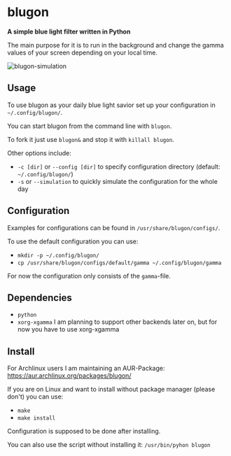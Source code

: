 # blugon
**A simple blue light filter written in Python**

The main purpose for it is to run in the background and change the gamma values of your screen depending on your local time.

![blugon-simulation](https://thumbs.gfycat.com/LeanSnappyGemsbok.webp)

## Usage
To use blugon as your daily blue light savior set up your configuration in `~/.config/blugon/`.

You can start blugon from the command line with `blugon`.

To fork it just use `blugon&` and stop it with `killall blugon`.

Other options include:

- `-c [dir]` or `--config [dir]` to specify configuration directory (default: `~/.config/blugon/`)
- `-s` or `--simulation` to quickly simulate the configuration for the whole day

## Configuration
Examples for configurations can be found in `/usr/share/blugon/configs/`.

To use the default configuration you can use:
- `mkdir -p ~/.config/blugon/`
- `cp /usr/share/blugon/configs/default/gamma ~/.config/blugon/gamma`

For now the configuration only consists of the `gamma`-file.

## Dependencies
- `python`
- `xorg-xgamma` I am planning to support other backends later on, but for now you have to use xorg-xgamma

## Install
For Archlinux users I am maintaining an AUR-Package: https://aur.archlinux.org/packages/blugon/

If you are on Linux and want to install without package manager (please don't)  you can use:
- `make`
- `make install`

Configuration is supposed to be done after installing.

You can also use the script without installing it:
  `/usr/bin/pyhon blugon`
